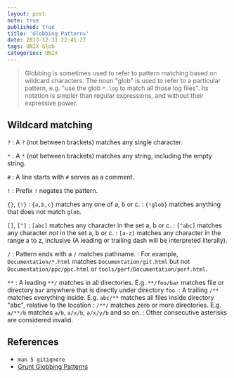 ```yaml
---
layout: post
note: true
published: true
title: 'Globbing Patterns'
date: 2013-12-31 22:41:27
tags: UNIX Glob
categories: UNIX
---
```


> Globbing is sometimes used to refer to pattern matching based on wildcard characters.
> The noun "glob" is used to refer to a particular pattern, e.g.
> "use the glob `*.log` to match all those log files".
> Its notation is simpler than regular expressions, and without their expressive power.

## Wildcard matching

`?`
: A `?` (not between brackets) matches any single character.

`*`
: A `*` (not between brackets) matches any string, including the empty string.

`#`
: A line starts with `#` serves as a comment.

`!`
: Prefix `!` negates the pattern.

`{}`, `{!}`
: `{a,b,c}` matches any one of a, b or c.
: `{!glob}` matches anything that does not match `glob`.

`[]`, `[^]`
: `[abc]` matches any character in the set a, b or c.
: `[^abc]` matches any character _not_ in the set a, b or c.
: `[a-z]` matches any character in the range a to z, inclusive
  (A leading or trailing dash will be interpreted literally).

`/`
: Pattern ends with a `/` matches pathname.
: For example, `Documentation/*.html` matches `Documentation/git.html` but not
  `Documentation/ppc/ppc.html` or `tools/perf/Documentation/perf.html`.

`**`
: A leading `**/` matches in all directories. E.g. `**/foo/bar` matches
  file or directory `bar` anywhere that is directly under directory `foo`.
: A trailing `/**` matches everything inside. E.g. `abc/**` matches
  all files inside directory "abc", relative to the location
: `/**/` matches zero or more directories. E.g. `a/**/b` matches `a/b`,
  `a/x/b`, `a/x/y/b` and so on.
: Other consecutive asterisks are considered invalid.

## References

- `man 5 gitignore`
- [Grunt Globbing Patterns](http://gruntjs.com/configuring-tasks#globbing-patterns)
